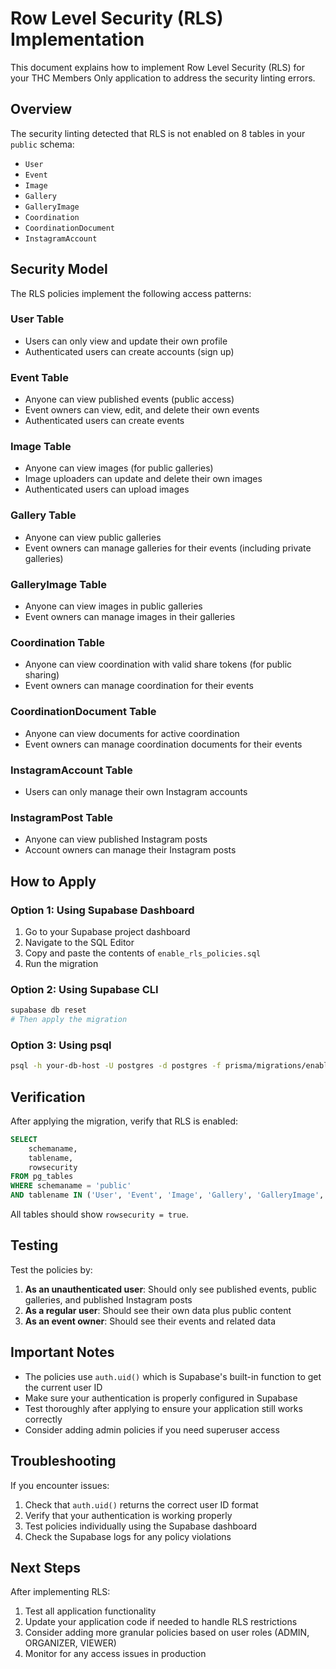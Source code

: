 # Row Level Security (RLS) Implementation

This document explains how to implement Row Level Security (RLS) for your THC Members Only application to address the security linting errors.

## Overview

The security linting detected that RLS is not enabled on 8 tables in your `public` schema:
- `User`
- `Event` 
- `Image`
- `Gallery`
- `GalleryImage`
- `Coordination`
- `CoordinationDocument`
- `InstagramAccount`

## Security Model

The RLS policies implement the following access patterns:

### User Table
- Users can only view and update their own profile
- Authenticated users can create accounts (sign up)

### Event Table
- Anyone can view published events (public access)
- Event owners can view, edit, and delete their own events
- Authenticated users can create events

### Image Table
- Anyone can view images (for public galleries)
- Image uploaders can update and delete their own images
- Authenticated users can upload images

### Gallery Table
- Anyone can view public galleries
- Event owners can manage galleries for their events (including private galleries)

### GalleryImage Table
- Anyone can view images in public galleries
- Event owners can manage images in their galleries

### Coordination Table
- Anyone can view coordination with valid share tokens (for public sharing)
- Event owners can manage coordination for their events

### CoordinationDocument Table
- Anyone can view documents for active coordination
- Event owners can manage coordination documents for their events

### InstagramAccount Table
- Users can only manage their own Instagram accounts

### InstagramPost Table
- Anyone can view published Instagram posts
- Account owners can manage their Instagram posts

## How to Apply

### Option 1: Using Supabase Dashboard
1. Go to your Supabase project dashboard
2. Navigate to the SQL Editor
3. Copy and paste the contents of `enable_rls_policies.sql`
4. Run the migration

### Option 2: Using Supabase CLI
```bash
supabase db reset
# Then apply the migration
```

### Option 3: Using psql
```bash
psql -h your-db-host -U postgres -d postgres -f prisma/migrations/enable_rls_policies.sql
```

## Verification

After applying the migration, verify that RLS is enabled:

```sql
SELECT 
    schemaname,
    tablename,
    rowsecurity
FROM pg_tables 
WHERE schemaname = 'public' 
AND tablename IN ('User', 'Event', 'Image', 'Gallery', 'GalleryImage', 'Coordination', 'CoordinationDocument', 'InstagramAccount');
```

All tables should show `rowsecurity = true`.

## Testing

Test the policies by:

1. **As an unauthenticated user**: Should only see published events, public galleries, and published Instagram posts
2. **As a regular user**: Should see their own data plus public content
3. **As an event owner**: Should see their events and related data

## Important Notes

- The policies use `auth.uid()` which is Supabase's built-in function to get the current user ID
- Make sure your authentication is properly configured in Supabase
- Test thoroughly after applying to ensure your application still works correctly
- Consider adding admin policies if you need superuser access

## Troubleshooting

If you encounter issues:

1. Check that `auth.uid()` returns the correct user ID format
2. Verify that your authentication is working properly
3. Test policies individually using the Supabase dashboard
4. Check the Supabase logs for any policy violations

## Next Steps

After implementing RLS:

1. Test all application functionality
2. Update your application code if needed to handle RLS restrictions
3. Consider adding more granular policies based on user roles (ADMIN, ORGANIZER, VIEWER)
4. Monitor for any access issues in production

